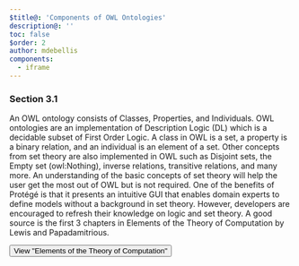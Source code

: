 ```yaml
---
$title@: 'Components of OWL Ontologies'
description@: ''
toc: false
$order: 2
author: mdebellis
components:
  - iframe
---
```


### Section 3.1

An OWL ontology consists of Classes, Properties, and Individuals.
OWL ontologies are an implementation of Description Logic (DL) which is a decidable subset of First Order Logic.
A class in OWL is a set, a property is a binary relation, and an individual is an element of a set.
Other concepts from set theory are also implemented in OWL such as Disjoint sets, the Empty set (owl:Nothing), inverse relations, transitive relations, and many more.
An understanding of the basic concepts of set theory will help the user get the most out of OWL but is not required.
One of the benefits of Protégé is that it presents an intuitive GUI that enables domain experts to define models without a background in set theory.
However, developers are encouraged to refresh their knowledge on logic and set theory.
A good source is the first 3 chapters in Elements of the Theory of Computation by Lewis and Papadamitrious.

<div class="wrapper">
  <button type="button" on="tap:AMP.setState({ myIframeUrl: 'https://docs.google.com/gview?url=http%3A%2F%2Fwww.pdf995.com%2Fsamples%2Fpdf.pdf&embedded=true' })" [hidden]="myIframeUrl">
  View "Elements of the Theory of Computation"
  </button>
  <amp-iframe sandbox="allow-scripts allow-same-origin" src="https://google.com/" width="900" height="300" layout="responsive" [src]="myIframeUrl" [hidden]="!myIframeUrl" hidden>
    <amp-img placeholder layout="fill" src="https://ontomatica.io/static/image/oscars_placeholder_1.png"></amp-img>
  </amp-iframe>
</div>
